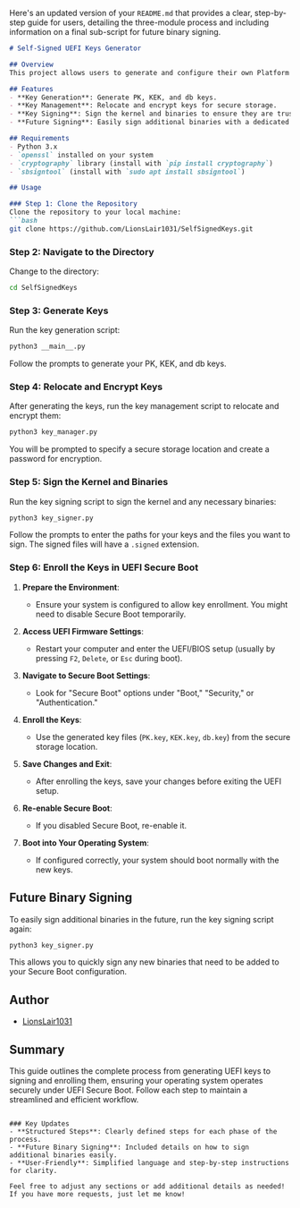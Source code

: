 Here's an updated version of your `README.md` that provides a clear, step-by-step guide for users, detailing the three-module process and including information on a final sub-script for future binary signing.

```markdown
# Self-Signed UEFI Keys Generator

## Overview
This project allows users to generate and configure their own Platform Key (PK), Key Exchange Key (KEK), and Signature Database (db) keys for UEFI Secure Boot. The script prompts for necessary information to create and self-sign these keys, which can then be imported into the kernel. This guide will help you navigate through the process of securing your operating system with UEFI Secure Boot.

## Features
- **Key Generation**: Generate PK, KEK, and db keys.
- **Key Management**: Relocate and encrypt keys for secure storage.
- **Key Signing**: Sign the kernel and binaries to ensure they are trusted.
- **Future Signing**: Easily sign additional binaries with a dedicated script.

## Requirements
- Python 3.x
- `openssl` installed on your system
- `cryptography` library (install with `pip install cryptography`)
- `sbsigntool` (install with `sudo apt install sbsigntool`)

## Usage

### Step 1: Clone the Repository
Clone the repository to your local machine:
```bash
git clone https://github.com/LionsLair1031/SelfSignedKeys.git
```

### Step 2: Navigate to the Directory
Change to the directory:
```bash
cd SelfSignedKeys
```

### Step 3: Generate Keys
Run the key generation script:
```bash
python3 __main__.py
```
Follow the prompts to generate your PK, KEK, and db keys.

### Step 4: Relocate and Encrypt Keys
After generating the keys, run the key management script to relocate and encrypt them:
```bash
python3 key_manager.py
```
You will be prompted to specify a secure storage location and create a password for encryption.

### Step 5: Sign the Kernel and Binaries
Run the key signing script to sign the kernel and any necessary binaries:
```bash
python3 key_signer.py
```
Follow the prompts to enter the paths for your keys and the files you want to sign. The signed files will have a `.signed` extension.

### Step 6: Enroll the Keys in UEFI Secure Boot
1. **Prepare the Environment**:
   - Ensure your system is configured to allow key enrollment. You might need to disable Secure Boot temporarily.

2. **Access UEFI Firmware Settings**:
   - Restart your computer and enter the UEFI/BIOS setup (usually by pressing `F2`, `Delete`, or `Esc` during boot).

3. **Navigate to Secure Boot Settings**:
   - Look for "Secure Boot" options under "Boot," "Security," or "Authentication."

4. **Enroll the Keys**:
   - Use the generated key files (`PK.key`, `KEK.key`, `db.key`) from the secure storage location.

5. **Save Changes and Exit**:
   - After enrolling the keys, save your changes before exiting the UEFI setup.

6. **Re-enable Secure Boot**:
   - If you disabled Secure Boot, re-enable it.

7. **Boot into Your Operating System**:
   - If configured correctly, your system should boot normally with the new keys.

## Future Binary Signing
To easily sign additional binaries in the future, run the key signing script again:
```bash
python3 key_signer.py
```
This allows you to quickly sign any new binaries that need to be added to your Secure Boot configuration.

## Author
- [LionsLair1031](https://github.com/LionsLair1031)

## Summary
This guide outlines the complete process from generating UEFI keys to signing and enrolling them, ensuring your operating system operates securely under UEFI Secure Boot. Follow each step to maintain a streamlined and efficient workflow.
```

### Key Updates
- **Structured Steps**: Clearly defined steps for each phase of the process.
- **Future Binary Signing**: Included details on how to sign additional binaries easily.
- **User-Friendly**: Simplified language and step-by-step instructions for clarity.

Feel free to adjust any sections or add additional details as needed! If you have more requests, just let me know!
